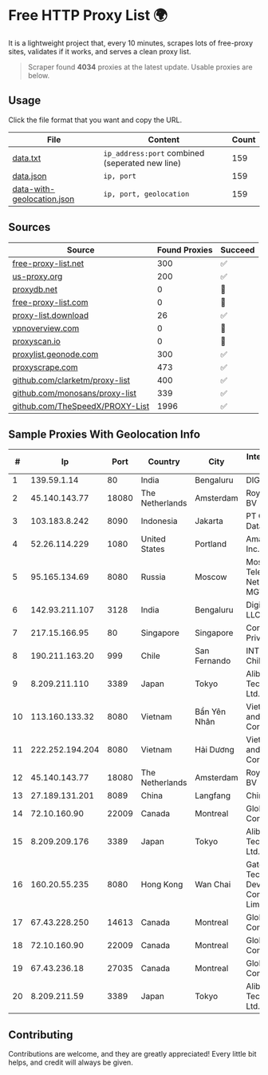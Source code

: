 
# Free HTTP Proxy List 🌍

It is a lightweight project that, every 10 minutes, scrapes lots of free-proxy sites, validates if it works, and serves a clean proxy list.


> Scraper found **4034** proxies at the latest update. Usable proxies are below.

## Usage

Click the file format that you want and copy the URL.


|File|Content|Count|
|----|-------|-----|
|[data.txt](https://raw.githubusercontent.com/themiralay/Proxy-List-World/master/data.txt)|`ip_address:port` combined (seperated new line)|159|
|[data.json](https://raw.githubusercontent.com/themiralay/Proxy-List-World/master/data.json)|`ip, port`|159|
|[data-with-geolocation.json](https://raw.githubusercontent.com/themiralay/Proxy-List-World/master/data-with-geolocation.json)|`ip, port, geolocation`|159|

## Sources

|Source|Found Proxies|Succeed|
|------|-------------|-------|
|[free-proxy-list.net](https://free-proxy-list.net)|300|✅|
|[us-proxy.org](https://www.us-proxy.org)|200|✅|
|[proxydb.net](http://proxydb.net)|0|🚫|
|[free-proxy-list.com](https://free-proxy-list.com/?page=&port=&type%5B%5D=http&type%5B%5D=https&up_time=0&search=Search)|0|🚫|
|[proxy-list.download](https://www.proxy-list.download/HTTP)|26|✅|
|[vpnoverview.com](https://vpnoverview.com/privacy/anonymous-browsing/free-proxy-servers)|0|🚫|
|[proxyscan.io](https://www.proxyscan.io)|0|🚫|
|[proxylist.geonode.com](https://proxylist.geonode.com/api/proxy-list?limit=300&page=1&sort_by=lastChecked&sort_type=desc&protocols=http,https)|300|✅|
|[proxyscrape.com](https://api.proxyscrape.com/v2/?request=displayproxies&protocol=http&timeout=10000&country=all&ssl=all&anonymity=all)|473|✅|
|[github.com/clarketm/proxy-list](https://raw.githubusercontent.com/clarketm/proxy-list/master/proxy-list-raw.txt)|400|✅|
|[github.com/monosans/proxy-list](https://raw.githubusercontent.com/monosans/proxy-list/main/proxies/http.txt)|339|✅|
|[github.com/TheSpeedX/PROXY-List](https://raw.githubusercontent.com/TheSpeedX/PROXY-List/master/http.txt)|1996|✅|


## Sample Proxies With Geolocation Info

|#|Ip|Port|Country|City|Internet Service Provider|
|-|--|----|-------|----|-------------------------|
|1|139.59.1.14|80|India|Bengaluru|DIGITALOCEAN|
|2|45.140.143.77|18080|The Netherlands|Amsterdam|RoyaleHosting BV|
|3|103.183.8.242|8090|Indonesia|Jakarta|PT Cepat Multi Data|
|4|52.26.114.229|1080|United States|Portland|Amazon.com, Inc.|
|5|95.165.134.69|8080|Russia|Moscow|Moscow Local Telephone Network (OAO MGTS)|
|6|142.93.211.107|3128|India|Bengaluru|DigitalOcean, LLC|
|7|217.15.166.95|80|Singapore|Singapore|Contabo Asia Private Limited|
|8|190.211.163.20|999|Chile|San Fernando|INTERNEXA Chile S.A.|
|9|8.209.211.110|3389|Japan|Tokyo|Alibaba (US) Technology Co., Ltd.|
|10|113.160.133.32|8080|Vietnam|Bẩn Yên Nhân|VietNam Post and Telecom Corporation|
|11|222.252.194.204|8080|Vietnam|Hải Dương|VietNam Post and Telecom Corporation|
|12|45.140.143.77|18080|The Netherlands|Amsterdam|RoyaleHosting BV|
|13|27.189.131.201|8089|China|Langfang|Chinanet|
|14|72.10.160.90|22009|Canada|Montreal|GloboTech Communications|
|15|8.209.209.176|3389|Japan|Tokyo|Alibaba (US) Technology Co., Ltd.|
|16|160.20.55.235|8080|Hong Kong|Wan Chai|Gateway Technology Development Company Limited|
|17|67.43.228.250|14613|Canada|Montreal|GloboTech Communications|
|18|72.10.160.90|22009|Canada|Montreal|GloboTech Communications|
|19|67.43.236.18|27035|Canada|Montreal|GloboTech Communications|
|20|8.209.211.59|3389|Japan|Tokyo|Alibaba (US) Technology Co., Ltd.|



## Contributing

Contributions are welcome, and they are greatly appreciated! Every
little bit helps, and credit will always be given.

